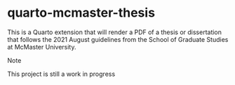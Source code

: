 # quarto-mcmaster-thesis

This is a Quarto extension that will render a PDF of a thesis or dissertation that follows the 2021 August guidelines from the School of Graduate Studies at McMaster University.

> [!NOTE]
> This project is still a work in progress
